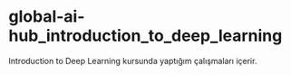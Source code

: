 # global-ai-hub_introduction_to_deep_learning
Introduction to Deep Learning kursunda yaptığım çalışmaları içerir.
